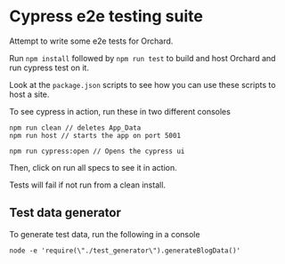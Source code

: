 # Cypress e2e testing suite

Attempt to write some e2e tests for Orchard.

Run `npm install` followed by `npm run test` to build and host Orchard and run cypress test on it.

Look at the `package.json` scripts to see how you can use these scripts to host a site.

To see cypress in action, run these in two different consoles

```
npm run clean // deletes App_Data
npm run host // starts the app on port 5001
```

```
npm run cypress:open // Opens the cypress ui
```

Then, click on run all specs to see it in action.

Tests will fail if not run from a clean install.


## Test data generator

To generate test data, run the following in a console

```
node -e 'require(\"./test_generator\").generateBlogData()'
```
